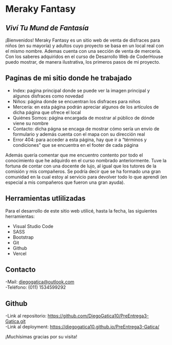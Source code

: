 <h1 class="code-line" data-line-start=0 data-line-end=1 ><a id="Meraky_Fantasy_0"></a>Meraky Fantasy</h1>
<h2 class="code-line" data-line-start=1 data-line-end=2 ><a id="_Viv_Tu_Mund_de_Fantasa__1"></a><em>Viví Tu Mund de Fantasía</em></h2>
<p class="has-line-data" data-line-start="4" data-line-end="5">¡Bienvenidos! Meraky Fantasy es un sitio web de venta de disfraces para niños (en su mayoría) y adultos cuyo proyecto se basa en un local real con el mismo nombre. Ademas cuenta con una sección de venta de mercería. Con los saberes adquiridos en el curso de Desarrollo Web de CoderHouse puedo mostrar, de manera ilustrativa, los primeros pasos de mi proyecto.</p>
<h2 class="code-line" data-line-start=7 data-line-end=8 ><a id="Paginas_de_mi_sitio_donde_he_trabajado_7"></a>Paginas de mi sitio donde he trabajado</h2>
<ul>
<li class="has-line-data" data-line-start="9" data-line-end="10">Index: pagina principal donde se puede ver la imagen principal y algunos disfraces como novedad</li>
<li class="has-line-data" data-line-start="10" data-line-end="11">Niños: página donde se encuentran los disfraces para niños</li>
<li class="has-line-data" data-line-start="11" data-line-end="12">Mercería: en esta página podrán apreciar algunos de los artículos de dicha página que ofrece el local</li>
<li class="has-line-data" data-line-start="12" data-line-end="13">Quiénes Somos: página encargada de mostrar al público de dónde viene su nombre</li>
<li class="has-line-data" data-line-start="13" data-line-end="14">Contacto: dicha págna se encaga de mostrar cómo sería un envío de formulario y además cuenta con el mapa con su dirección real</li>
<li class="has-line-data" data-line-start="14" data-line-end="16">Error 404: para acceder a esta página, hay que ir a “términos y condiciones” que se encuentra en el footer de cada página</li>
</ul>
<p class="has-line-data" data-line-start="16" data-line-end="17">Además quería comentar que me encuentro contento por todo el conocimiento que he adquirdo en el curso nombrado anteriormente. Tuve la fortuna de contar con una docente de lujo, al igual que los tutores de la comisión y mis compañeros. Se podría decir que se ha formado una gran comunidad en la cual estoy al servicio para devolver todo lo que aprendí (en especial a mis compañeros que fueron una gran ayuda).</p>
<h2 class="code-line" data-line-start=18 data-line-end=19 ><a id="Herramientas_utlilizadas_18"></a>Herramientas utlilizadas</h2>
<p class="has-line-data" data-line-start="20" data-line-end="21">Para el desarrollo de este sitio web utilicé, hasta la fecha, las siguientes herramientas:</p>
<ul>
<li class="has-line-data" data-line-start="22" data-line-end="23">Visual Studio Code</li>
<li class="has-line-data" data-line-start="23" data-line-end="24">SASS</li>
<li class="has-line-data" data-line-start="24" data-line-end="25">Bootstrap</li>
<li class="has-line-data" data-line-start="25" data-line-end="26">Git</li>
<li class="has-line-data" data-line-start="26" data-line-end="27">Github</li>
<li class="has-line-data" data-line-start="27" data-line-end="29">Vercel</li>
</ul>
<h2 class="code-line" data-line-start=29 data-line-end=30 ><a id="Contacto_29"></a>Contacto</h2>
<p class="has-line-data" data-line-start="30" data-line-end="32">-Mail: <a href="mailto:diegogatica@outlook.com">diegogatica@outlook.com</a><br>
-Teléfono: (011) 1534599292</p>
<h2 class="code-line" data-line-start=33 data-line-end=34 ><a id="Github_33"></a>Github</h2>
<p class="has-line-data" data-line-start="34" data-line-end="36">-Link al repositorio: <a href="https://github.com/DiegoGatica10/PreEntrega3-Gatica.git">https://github.com/DiegoGatica10/PreEntrega3-Gatica.git</a><br>
-Link al deployment: <a href="https://diegogatica10.github.io/PreEntrega3-Gatica/">https://diegogatica10.github.io/PreEntrega3-Gatica/</a></p>
<p class="has-line-data" data-line-start="37" data-line-end="38">¡Muchísimas gracias por su visita!</p>